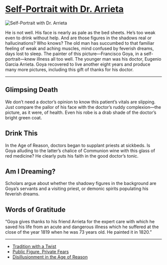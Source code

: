 # [Self-Portrait with Dr. Arrieta](http://artsmia.github.io/griot/#/o/1226)
![Self-Portrait with Dr. Arrieta](http://api.artsmia.org/images/1226/large.jpg)

He is not well. His face is nearly as pale as the bed sheets. He’s too weak even to drink without help. And are those figures in the shadows real or hallucinations? Who knows? The old man has succumbed to that familiar feeling of weak and aching muscles, mind confused by feverish dreams, days lost to sleep. The painter of this picture—Francisco Goya, in a self-portrait—knew illness all too well. The younger man was his doctor, Eugenio Garcia Arrieta. Goya recovered to live another eight years and produce many more pictures, including this gift of thanks for his doctor.

---

## Glimpsing Death

We don’t need a doctor’s opinion to know this patient’s vitals are slipping. Just compare the pallor of his face with the doctor’s ruddy complexion—the picture, as it were, of health. Even his robe is a drab shade of the doctor’s bright green coat.

## Drink This

In the Age of Reason, doctors began to supplant priests at sickbeds. Is Goya alluding to the latter’s chalice of Communion wine with this glass of red medicine? He clearly puts his faith in the good doctor’s tonic.

## Am I Dreaming?

Scholars argue about whether the shadowy figures in the background are Goya’s servants and a visiting priest, or demonic spirits populating his feverish dreams.

## Words of Gratitude

“Goya gives thanks to his friend Arrieta for the expert care with which he saved his life from an acute and dangerous illness which he suffered at the close of the year 1819 when he was 73 years old. He painted it in 1820.”

---

* [Tradition with a Twist](../stories/tradition-with-a-twist.md)
* [Public Figure, Private Fears](../stories/public-figure-private-fears.md)
* [Disillusionment in the Age of Reason](../stories/disillusionment-in-the-age-of-reason.md)
